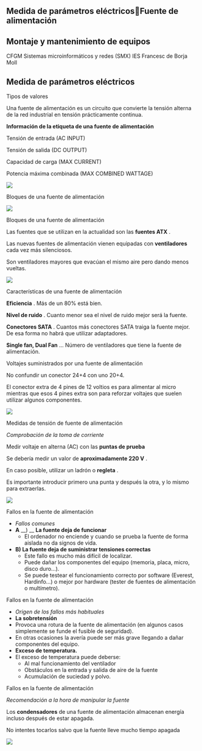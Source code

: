 ## Medida de parámetros eléctricosFuente de alimentación

## Montaje y mantenimiento de equipos
CFGM Sistemas microinformáticos y redes (SMX)
IES Francesc de Borja Moll

## Medida de parámetros eléctricos

Tipos de valores

Una fuente de alimentación es un circuito que convierte la tensión alterna de la red industrial en tensión prácticamente continua\.

__Información de la etiqueta de una fuente de alimentación__

Tensión de entrada \(AC INPUT\)

Tensión de salida \(DC OUTPUT\)

Capacidad de carga \(MAX CURRENT\)

Potencia máxima combinada \(MAX COMBINED WATTAGE\)

![](img%5C3%20Fuentes%20de%20alimentacion0.jpg)

Bloques de una fuente de alimentación

![](img%5C3%20Fuentes%20de%20alimentacion1.png)

Bloques de una fuente de alimentación

Las fuentes que se utilizan en la actualidad son las  __fuentes ATX__ \.

Las nuevas fuentes de alimentación vienen equipadas con  __ventiladores__  cada vez más silenciosos\.

Son ventiladores mayores que evacúan el mismo aire pero dando menos vueltas\.

![](img%5C3%20Fuentes%20de%20alimentacion2.jpg)

Características de una fuente de alimentación

__Eficiencia__ \. Más de un 80% está bien\.

__Nivel de ruido__ \. Cuanto menor sea el nivel de ruido mejor será la fuente\.

__Conectores SATA__ \. Cuantos más conectores SATA traiga la fuente mejor\. De esa forma no habrá que utilizar adaptadores\.

__Single fan\, Dual Fan__ \.\.\. Número de ventiladores que tiene la fuente de alimentación\.

Voltajes suministrados por una fuente de alimentación

No confundir un conector 24\+4 con uno 20\+4\.

El conector extra de 4 pines de 12 voltios es para alimentar al micro mientras que esos 4 pines extra son para reforzar voltajes que suelen utilizar algunos componentes\.

![](img%5C3%20Fuentes%20de%20alimentacion3.png)

Medidas de tensión de fuente de alimentación

_Comprobación de la toma de corriente_

Medir voltaje en alterna \(AC\) con las  __puntas de prueba__

Se debería medir un valor de  __aproximadamente 220 V__ \.

En caso posible\, utilizar un ladrón o  __regleta__ \.

Es importante introducir primero una punta y después la otra\, y lo mismo para extraerlas\.

![](img%5C3%20Fuentes%20de%20alimentacion4.png)

Fallos en la fuente de alimentación

* _Fallos comunes_
* __A__  __\) __  __La fuente deja de funcionar__
  * El ordenador no enciende y cuando se prueba la fuente de forma aislada no da signos de vida\.
* __B\) La fuente deja de suministrar tensiones correctas__
  * Este fallo es mucho más difícil de localizar\.
  * Puede dañar los componentes del equipo \(memoria\, placa\, micro\, disco duro\.\.\.\)\.
  * Se puede testear el funcionamiento correcto por software \(Everest\, Hardinfo\.\.\.\) o mejor por hardware \(tester de fuentes de alimentación o multímetro\)\.

Fallos en la fuente de alimentación

* _Origen de los fallos más habituales_
* __La sobretensión__
* Provoca una rotura de la fuente de alimentación \(en algunos casos simplemente se funde el fusible de seguridad\)\.
* En otras ocasiones la avería puede ser más grave llegando a dañar componentes del equipo\.
* __Exceso de temperatura\.__
* El exceso de temperatura puede deberse:
  * Al mal funcionamiento del ventilador
  * Obstáculos en la entrada y salida de aire de la fuente
  * Acumulación de suciedad y polvo\.

Fallos en la fuente de alimentación

_Recomendación a la hora de manipular la fuente_

Los  __condensadores__  de una fuente de alimentación almacenan energía incluso después de estar apagada\.

No intentes tocarlos salvo que la fuente lleve mucho tiempo apagada

![](img%5C3%20Fuentes%20de%20alimentacion5.jpg)

